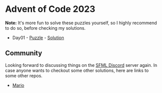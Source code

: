 # Advent of Code 2023

**Note:** It's more fun to solve these puzzles yourself, so I highly recommend to do so, before checking my solutions.

- Day01 - [Puzzle](https://adventofcode.com/2023/day/1) - [Solution](Day01/)

## Community

Looking forward to discussing things on the [SFML Discord](https://discord.gg/nr4X7Fh) server again.
In case anyone wants to checkout some other solutions, here are links to some other repos.

- [Mario](https://github.com/MarioLiebisch/Advent-of-Code-2023)
